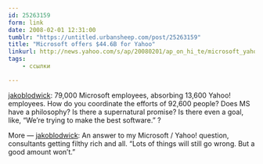 ```yaml
---
id: 25263159
form: link
date: 2008-02-01 12:31:00
tumblr: "https://untitled.urbansheep.com/post/25263159"
title: "Microsoft offers $44.6B for Yahoo"
linkurl: http://news.yahoo.com/s/ap/20080201/ap_on_hi_te/microsoft_yahoo
tags:
    - ссылки

---
```

<p><a href="http://jakoblodwick.com/post/25248494">jakoblodwick</a>: 79,000 Microsoft employees, absorbing 13,600 Yahoo! employees. How do you coordinate the efforts of 92,600 people? Does MS have a philosophy? Is there a supernatural promise? Is there even a goal, like, &ldquo;We&rsquo;re trying to make the best software.&rdquo; ?</p>

<p>More — <a href="http://jakoblodwick.com/post/25295281">jakoblodwick</a>: An answer to my Microsoft / Yahoo! question, consultants getting filthy rich and all. “Lots of things will still go wrong. But a good amount won’t.”</p>

